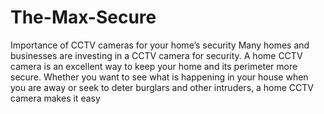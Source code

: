 # The-Max-Secure
Importance of CCTV cameras for your home’s security Many homes and businesses are investing in a CCTV camera for security. A home CCTV camera is an excellent way to keep your home and its perimeter more secure. Whether you want to see what is happening in your house when you are away or seek to deter burglars and other intruders, a home CCTV camera makes it easy
